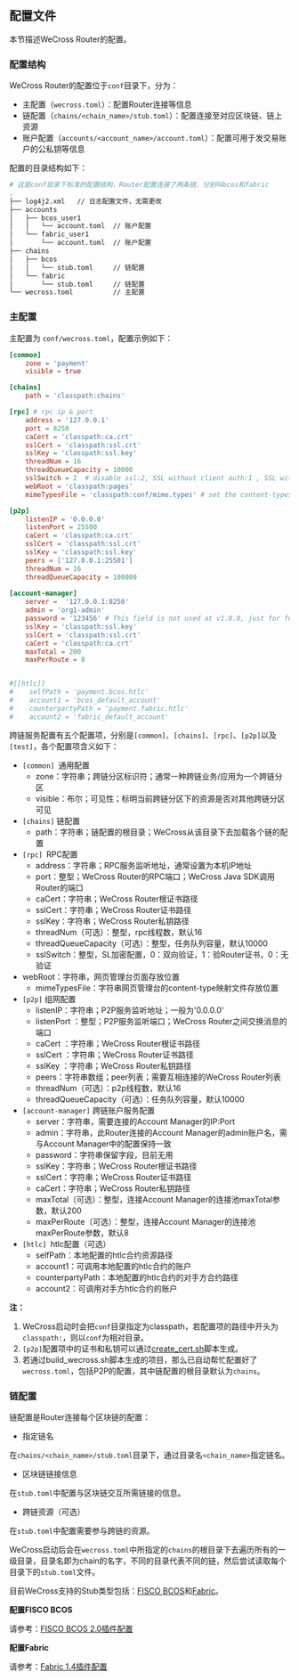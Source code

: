 ## 配置文件
本节描述WeCross Router的配置。

### 配置结构

WeCross Router的配置位于`conf`目录下，分为：

- 主配置（`wecross.toml`）：配置Router连接等信息
- 链配置（`chains/<chain_name>/stub.toml`）：配置连接至对应区块链、链上资源
- 账户配置（`accounts/<account_name>/account.toml`）：配置可用于发交易账户的公私钥等信息

配置的目录结构如下：

``` bash
# 这是conf目录下标准的配置结构，Router配置连接了两条链，分别叫bcos和fabric
.
├── log4j2.xml   // 日志配置文件，无需更改
├── accounts
│   ├── bcos_user1
│   │   └── account.toml  // 账户配置
│   └── fabric_user1
│       └── account.toml  // 账户配置
├── chains         
│   ├── bcos
│   │   └── stub.toml	  // 链配置
│   └── fabric
│       └── stub.toml     // 链配置
└── wecross.toml		  // 主配置
```

### 主配置

主配置为 `conf/wecross.toml`，配置示例如下：

```toml
[common]
    zone = 'payment'
    visible = true

[chains]
    path = 'classpath:chains'

[rpc] # rpc ip & port
    address = '127.0.0.1'
    port = 8250
    caCert = 'classpath:ca.crt'
    sslCert = 'classpath:ssl.crt'
    sslKey = 'classpath:ssl.key'
    threadNum = 16
    threadQueueCapacity = 10000
    sslSwitch = 2  # disable ssl:2, SSL without client auth:1 , SSL with client and server auth: 0
    webRoot = 'classpath:pages'
    mimeTypesFile = 'classpath:conf/mime.types' # set the content-types of a file

[p2p]
    listenIP = '0.0.0.0'
    listenPort = 25500
    caCert = 'classpath:ca.crt'
    sslCert = 'classpath:ssl.crt'
    sslKey = 'classpath:ssl.key'
    peers = ['127.0.0.1:25501']
    threadNum = 16
    threadQueueCapacity = 100000
    
[account-manager]
    server =  '127.0.0.1:8250'
    admin = 'org1-admin'
    password = '123456' # This field is not used at v1.0.0, just for future
    sslKey = 'classpath:ssl.key'
    sslCert = 'classpath:ssl.crt'
    caCert = 'classpath:ca.crt'
    maxTotal = 200
    maxPerRoute = 8


#[[htlc]]
#    selfPath = 'payment.bcos.htlc'
#    account1 = 'bcos_default_account'
#    counterpartyPath = 'payment.fabric.htlc'
#    account2 = 'fabric_default_account'

```

跨链服务配置有五个配置项，分别是`[common]`、`[chains]`、`[rpc]`、`[p2p]`以及`[test]`，各个配置项含义如下：

- `[common] `通用配置
  - zone：字符串；跨链分区标识符；通常一种跨链业务/应用为一个跨链分区
  - visible：布尔；可见性；标明当前跨链分区下的资源是否对其他跨链分区可见
- `[chains]` 链配置
  - path：字符串；链配置的根目录；WeCross从该目录下去加载各个链的配置
- `[rpc] `RPC配置
  - address：字符串；RPC服务监听地址，通常设置为本机IP地址
  - port：整型；WeCross Router的RPC端口；WeCross Java SDK调用Router的端口
  - caCert：字符串；WeCross Router根证书路径
  - sslCert：字符串；WeCross Router证书路径
  - sslKey：字符串；WeCross Router私钥路径
  - threadNum（可选）：整型，rpc线程数，默认16
  - threadQueueCapacity（可选）：整型，任务队列容量，默认10000
  - sslSwitch：整型，SL加密配置，0：双向验证，1：验Router证书，0：无验证
- webRoot：字符串，网页管理台页面存放位置
  - mimeTypesFile：字符串网页管理台的content-type映射文件存放位置
- `[p2p]` 组网配置
  - listenIP：字符串；P2P服务监听地址；一般为'0.0.0.0'
  - listenPort ：整型；P2P服务监听端口；WeCross Router之间交换消息的端口
  - caCert ：字符串；WeCross Router根证书路径
  - sslCert ：字符串；WeCross Router证书路径
  - sslKey ：字符串；WeCross Router私钥路径
  - peers：字符串数组；peer列表；需要互相连接的WeCross Router列表
  - threadNum（可选）：p2p线程数，默认16
  - threadQueueCapacity（可选）：任务队列容量，默认10000
- `[account-manager]` 跨链账户服务配置
  - server：字符串，需要连接的Account Manager的IP:Port
  - admin：字符串，此Router连接的Account Manager的admin账户名，需与Account Manager中的配置保持一致
  - password：字符串保留字段，目前无用
  - sslKey：字符串；WeCross Router根证书路径
  - sslCert：字符串；WeCross Router证书路径
  - caCert：字符串；WeCross Router私钥路径
  - maxTotal（可选）：整型，连接Account Manager的连接池maxTotal参数，默认200
  - maxPerRoute（可选）：整型，连接Account Manager的连接池maxPerRoute参数，默认8
- `[htlc] `htlc配置（可选）
  - selfPath：本地配置的htlc合约资源路径
  - account1：可调用本地配置的htlc合约的账户
  - counterpartyPath：本地配置的htlc合约的对手方合约路径
  - account2：可调用对手方htlc合约的账户

**注：**  

1. WeCross启动时会把`conf`目录指定为classpath，若配置项的路径中开头为`classpath:`，则以`conf`为相对目录。
2.  `[p2p]`配置项中的证书和私钥可以通过[create_cert.sh](./scripts.md#p2p)脚本生成。
3. 若通过build_wecross.sh脚本生成的项目，那么已自动帮忙配置好了`wecross.toml`，包括P2P的配置，其中链配置的根目录默认为`chains`。

### 链配置

链配置是Router连接每个区块链的配置：

* 指定链名

在`chains/<chain_name>/stub.toml`目录下，通过目录名`<chain_name>`指定链名。

* 区块链链接信息

在`stub.toml`中配置与区块链交互所需链接的信息。

* 跨链资源（可选）

在`stub.toml`中配置需要参与跨链的资源。

WeCross启动后会在`wecross.toml`中所指定的`chains`的根目录下去遍历所有的一级目录，目录名即为chain的名字，不同的目录代表不同的链，然后尝试读取每个目录下的`stub.toml`文件。

目前WeCross支持的Stub类型包括：[FISCO BCOS](https://github.com/FISCO-BCOS/FISCO-BCOS)和[Fabric](https://github.com/hyperledger/fabric)。

**配置FISCO BCOS**

请参考：[FISCO BCOS 2.0插件配置](../stubs/bcos.html#id8)

**配置Fabric**

请参考：[Fabric 1.4插件配置](../stubs/fabric.html#id3)
